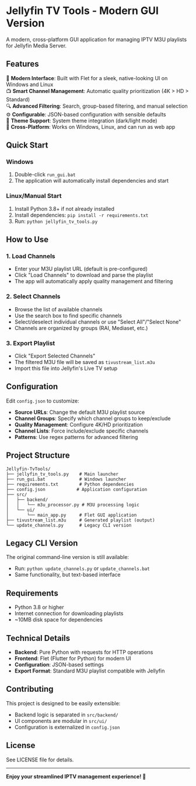 # Jellyfin TV Tools - Modern GUI Version

A modern, cross-platform GUI application for managing IPTV M3U playlists for Jellyfin Media Server.

## Features

🎯 **Modern Interface**: Built with Flet for a sleek, native-looking UI on Windows and Linux  
📺 **Smart Channel Management**: Automatic quality prioritization (4K > HD > Standard)  
🔍 **Advanced Filtering**: Search, group-based filtering, and manual selection  
⚙️ **Configurable**: JSON-based configuration with sensible defaults  
🎨 **Theme Support**: System theme integration (dark/light mode)  
📱 **Cross-Platform**: Works on Windows, Linux, and can run as web app  

## Quick Start

### Windows
1. Double-click `run_gui.bat`
2. The application will automatically install dependencies and start

### Linux/Manual Start
1. Install Python 3.8+ if not already installed
2. Install dependencies: `pip install -r requirements.txt`
3. Run: `python jellyfin_tv_tools.py`

## How to Use

### 1. Load Channels
- Enter your M3U playlist URL (default is pre-configured)
- Click "Load Channels" to download and parse the playlist
- The app will automatically apply quality management and filtering

### 2. Select Channels
- Browse the list of available channels
- Use the search box to find specific channels
- Select/deselect individual channels or use "Select All"/"Select None"
- Channels are organized by groups (RAI, Mediaset, etc.)

### 3. Export Playlist
- Click "Export Selected Channels"
- The filtered M3U file will be saved as `tivustream_list.m3u`
- Import this file into Jellyfin's Live TV setup

## Configuration

Edit `config.json` to customize:

- **Source URLs**: Change the default M3U playlist source
- **Channel Groups**: Specify which channel groups to keep/exclude  
- **Quality Management**: Configure 4K/HD prioritization
- **Channel Lists**: Force include/exclude specific channels
- **Patterns**: Use regex patterns for advanced filtering

## Project Structure

```
Jellyfin-TvTools/
├── jellyfin_tv_tools.py    # Main launcher
├── run_gui.bat             # Windows launcher
├── requirements.txt        # Python dependencies
├── config.json            # Application configuration
├── src/
│   ├── backend/
│   │   └── m3u_processor.py # M3U processing logic
│   └── ui/
│       └── main_app.py     # Flet GUI application
├── tivustream_list.m3u     # Generated playlist (output)
└── update_channels.py      # Legacy CLI version
```

## Legacy CLI Version

The original command-line version is still available:
- Run: `python update_channels.py` or `update_channels.bat`
- Same functionality, but text-based interface

## Requirements

- Python 3.8 or higher
- Internet connection for downloading playlists
- ~10MB disk space for dependencies

## Technical Details

- **Backend**: Pure Python with requests for HTTP operations
- **Frontend**: Flet (Flutter for Python) for modern UI
- **Configuration**: JSON-based settings
- **Export Format**: Standard M3U playlist compatible with Jellyfin

## Contributing

This project is designed to be easily extensible:
- Backend logic is separated in `src/backend/`
- UI components are modular in `src/ui/`
- Configuration is externalized in `config.json`

## License

See LICENSE file for details.

---

**Enjoy your streamlined IPTV management experience! 🎉**
